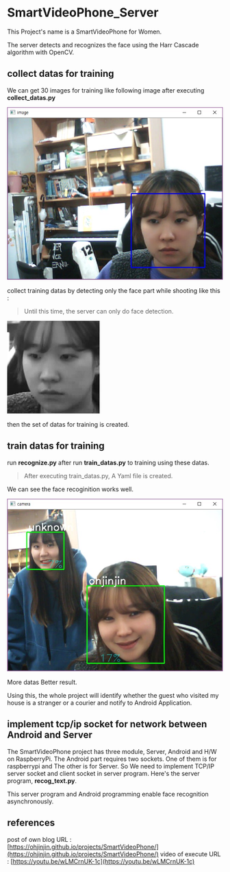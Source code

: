 # SmartVideoPhone_Server
This Project's name is a SmartVideoPhone for Women.

The server detects and recognizes the face using the Harr Cascade algorithm with OpenCV.

## collect datas for training
We can get 30 images for training like following image after executing **collect_datas.py**


![ex_captureImage1](./collecting_ex1.jpg)


collect training datas by detecting only the face part while shooting like this :
> Until this time, the server can only do face detection.


![ex_datafortrain](./1.2.jpg)

then the set of datas for training is created.

## train datas for training
run **recognize.py** after run **train_datas.py** to training using these datas.
> After executing train_datas.py, A Yaml file is created.

We can see the face recoginition works well.

![ex_captureImage2](./test_ex1.jpg)

More datas Better result.

Using this, the whole project will identify whether the guest who visited my house is a stranger or a courier and notify to Android Application.



## implement tcp/ip socket for network between Android and Server
The SmartVideoPhone project has three module, Server, Android and H/W on RaspberryPi.
The Android part requires two sockets. One of them is for raspberrypi and The other is for Server.
So We need to implement TCP/IP server socket and client socket in server program.
Here's the server program, **recog_text.py**.

This server program and Android programming enable face recognition asynchronously.

## references
 post of own blog URL : [https://ohjinjin.github.io/projects/SmartVideoPhone/](https://ohjinjin.github.io/projects/SmartVideoPhone/)
 video of execute URL : [https://youtu.be/wLMCrnUK-1c](https://youtu.be/wLMCrnUK-1c)
 
